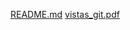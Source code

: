 
[README.md](https://github.com/LoreLor/LoreLor/files/7708784/README.md)
[vistas_git.pdf](https://github.com/LoreLor/LoreLor/files/7708788/vistas_git.pdf)
